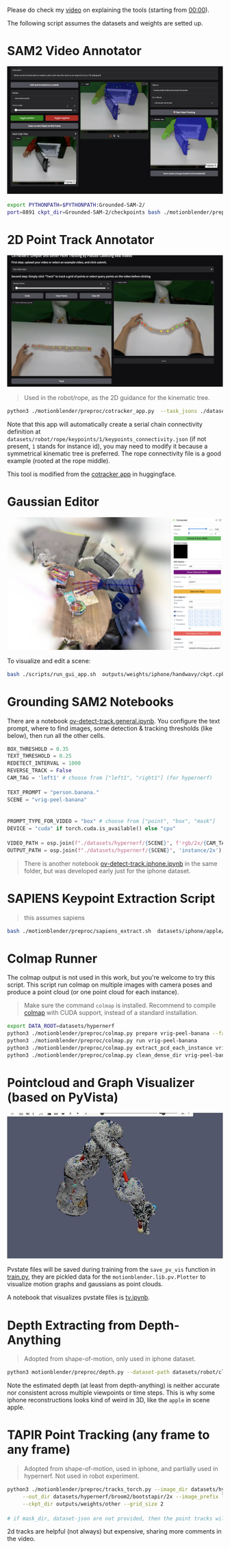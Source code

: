 Please do check my [video](https://youtu.be/hsLUvXhTAuo) on explaining the tools (starting from [00:00](00:00)). 

The following script assumes the datasets and weights are setted up. 


# SAM2 Video Annotator

![](assets/imgs/sam2-annotator.jpg)

```bash
export PYTHONPATH=$PYTHONPATH:Grounded-SAM-2/ 
port=8891 ckpt_dir=Grounded-SAM-2/checkpoints bash ./motionblender/preproc/sam2gui/run_gui_app.sh ./datasets/robot/microwave/sam2_task_center.json
```


# 2D Point Track Annotator

![](assets/imgs/cotracker-annotator.jpg)

> Used in the robot/rope, as the 2D guidance for the kinematic tree.


```bash
python3 ./motionblender/preproc/cotracker_app.py  --task_jsons ./datasets/robot/rope/track_task_center.json  --frame_limit 600
```

Note that this app will automatically create a serial chain connectivity definition at `datasets/robot/rope/keypoints/1/keypoints_connectivity.json` (if not present, `1` stands for instance id), you may need to modify it because a symmetrical kinematic tree is preferred. The rope connectivity file is a good example (rooted at the rope middle).

This tool is modified from the [cotracker app](https://huggingface.co/spaces/facebook/cotracker/tree/main) in huggingface.



# Gaussian Editor

![](assets/imgs/gaussian-editor.jpg)

To visualize and edit a scene: 

```bash
bash ./scripts/run_gui_app.sh  outputs/weights/iphone/handwavy/ckpt.cpkl
```


# Grounding SAM2 Notebooks

There are a notebook [ov-detect-track.general.ipynb](motionblender/preproc/sam2gui/ov-detect-track.general.ipynb). You configure the text prompt, where to find images, some detection & tracking thresholds (like below), then run all the other cells.


```python
BOX_THRESHOLD = 0.35
TEXT_THRESHOLD = 0.25
REDETECT_INTERVAL = 1000
REVERSE_TRACK = False
CAM_TAG = 'left1' # choose from ["left1", "right1"] (for hypernerf)

TEXT_PROMPT = "person.banana."
SCENE = "vrig-peel-banana"


PROMPT_TYPE_FOR_VIDEO = "box" # choose from ["point", "box", "mask"]
DEVICE = "cuda" if torch.cuda.is_available() else "cpu"

VIDEO_PATH = osp.join(f"./datasets/hypernerf/{SCENE}", f'rgb/2x/{CAM_TAG}_*.png') 
OUTPUT_PATH = osp.join(f"./datasets/hypernerf/{SCENE}", 'instance/2x')
```


> There is another notebook [ov-detect-track.iphone.ipynb](motionblender/preproc/sam2gui/ov-detect-track.iphone.ipynb) in the same folder, but was developed early just for the iphone dataset.


# SAPIENS Keypoint Extraction Script

> this assumes sapiens 

```bash
bash ./motionblender/preproc/sapiens_extract.sh  datasets/iphone/apple/rgb/1x datasets/iphone/apple/flow3d_preprocessed/sapiens 0 # input output gpu-id
```


# Colmap Runner

The colmap output is not used in this work, but you're welcome to try this script. This script run colmap on multiple images with camera poses and produce a point cloud (or one point cloud for each instance).

> Make sure the command `colmap` is installed. Recommend to compile [colmap](https://github.com/colmap/colmap) with CUDA support, instead of a standard installation. 

```bash
export DATA_ROOT=datasets/hypernerf 
python3 ./motionblender/preproc/colmap.py prepare vrig-peel-banana --factor 2
python3 ./motionblender/preproc/colmap.py run vrig-peel-banana
python3 ./motionblender/preproc/colmap.py extract_pcd_each_instance vrig-peel-banana
python3 ./motionblender/preproc/colmap.py clean_dense_dir vrig-peel-banana
```


# Pointcloud and Graph Visualizer (based on PyVista)

![](assets/imgs/pv.jpg)

Pvstate files will be saved during training from the `save_pv_vis` function in [train.py](motionblender/train.py), 
they are pickled data for the `motionblender.lib.pv.Plotter` to visualize motion graphs and gaussians as point clouds. 

A notebook that visualizes pvstate files is [tv.ipynb](scripts/notebooks/vis/tv.ipynb). 


# Depth Extracting from Depth-Anything 

> Adopted from shape-of-motion, only used in iphone dataset.

```bash
python3 motionblender/preproc/depth.py --dataset-path datasets/robot/cloth
```

Note the estimated depth (at least from depth-anything) is neither accurate nor consistent across multiple viewpoints or time steps. This is why some iphone reconstructions looks kind of weird in 3D, like the `apple` in scene apple. 


# TAPIR Point Tracking (any frame to any frame)

> Adopted from shape-of-motion, used in iphone, and partially used in hypernerf. Not used in robot experiment.


```bash
python3 ./motionblender/preproc/tracks_torch.py --image_dir datasets/hypernerf/broom2/rgb/2x  --mask_dir  datasets/hypernerf/broom2/instance/2x/imask \
     --out_dir datasets/hypernerf/broom2/bootstapir/2x --image_prefix left1 --dataset-json datasets/hypernerf/broom2/dataset.json \
     --ckpt_dir outputs/weights/other --grid_size 2
     
# if mask_dir, dataset-json are not provided, then the point tracks will run on the entire image.
```

2d tracks are helpful (not always) but expensive, sharing more comments in the video.

